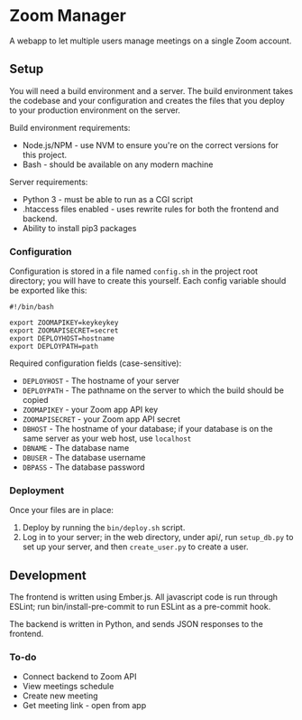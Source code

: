 # Zoom Manager

A webapp to let multiple users manage meetings on a single Zoom account.


## Setup

You will need a build environment and a server. The build environment 
takes the codebase and your configuration and creates the files that you 
deploy to your production environment on the server.

Build environment requirements:
* Node.js/NPM - use NVM to ensure you're on the correct versions for 
	this project.
* Bash - should be available on any modern machine

Server requirements:
* Python 3 - must be able to run as a CGI script
* .htaccess files enabled - uses rewrite rules for both the frontend and 
	backend.
* Ability to install pip3 packages

### Configuration

Configuration is stored in a file named `config.sh` in the project root 
directory; you will have to create this yourself. Each config variable 
should be exported like this:

```
#!/bin/bash

export ZOOMAPIKEY=keykeykey
export ZOOMAPISECRET=secret
export DEPLOYHOST=hostname
export DEPLOYPATH=path
```

Required configuration fields (case-sensitive):
* `DEPLOYHOST` - The hostname of your server
* `DEPLOYPATH` - The pathname on the server to which the build should be 
	copied
* `ZOOMAPIKEY` - your Zoom app API key
* `ZOOMAPISECRET` - your Zoom app API secret
* `DBHOST` - The hostname of your database; if your database is on the 
	same server as your web host, use `localhost`
* `DBNAME` - The database name
* `DBUSER` - The database username
* `DBPASS` - The database password

### Deployment

Once your files are in place:

1. Deploy by running the `bin/deploy.sh` script.
2. Log in to your server; in the web directory, under api/, run 
	 `setup_db.py` to set up your server, and then `create_user.py` to 
	 create a user.

## Development

The frontend is written using Ember.js. All javascript code is run 
through ESLint; run bin/install-pre-commit to run ESLint as a pre-commit 
hook.

The backend is written in Python, and sends JSON responses to the 
frontend.

### To-do

* Connect backend to Zoom API
* View meetings schedule
* Create new meeting
* Get meeting link - open from app
